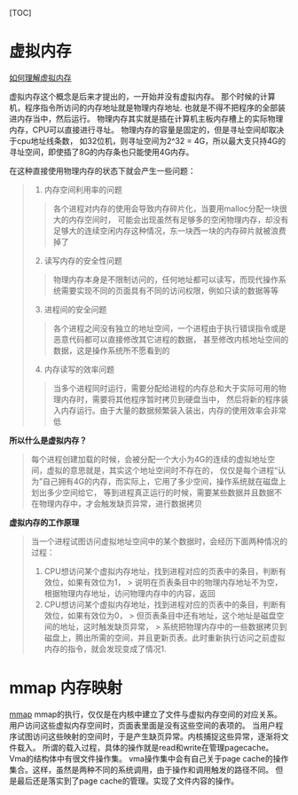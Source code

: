 [TOC]

# 虚拟内存
[如何理解虚拟内存](https://zhuanlan.zhihu.com/p/96098896)

虚拟内存这个概念是后来才提出的，一开始并没有虚拟内存。
那个时候的计算机，程序指令所访问的内存地址就是物理内存地址. 也就是不得不把程序的全部装进内存当中，然后运行。
物理内存其实就是插在计算机主板内存槽上的实际物理内存，CPU可以直接进行寻址。
物理内存的容量是固定的，但是寻址空间却取决于cpu地址线条数，
如32位机，则寻址空间为2^32 = 4G，所以最大支只持4G的寻址空间，即使插了8G的内存条也只能使用4G内存。

在这种直接使用物理内存的状态下就会产生一些问题：

> 1. 内存空间利用率的问题
>> 各个进程对内存的使用会导致内存碎片化，当要用malloc分配一块很大的内存空间时，
>> 可能会出现虽然有足够多的空闲物理内存，却没有足够大的连续空闲内存这种情况，东一块西一块的内存碎片就被浪费掉了
>
> 2. 读写内存的安全性问题
>> 物理内存本身是不限制访问的，任何地址都可以读写，而现代操作系统需要实现不同的页面具有不同的访问权限，例如只读的数据等等
>
> 3. 进程间的安全问题
>> 各个进程之间没有独立的地址空间，一个进程由于执行错误指令或是恶意代码都可以直接修改其它进程的数据，
>> 甚至修改内核地址空间的数据，这是操作系统所不愿看到的
>
> 4. 内存读写的效率问题
>> 当多个进程同时运行，需要分配给进程的内存总和大于实际可用的物理内存时，需要将其他程序暂时拷贝到硬盘当中，
>> 然后将新的程序装入内存运行。由于大量的数据频繁装入装出，内存的使用效率会非常低

**所以什么是虚拟内存？**
> 每个进程创建加载的时候，会被分配一个大小为4G的连续的虚拟地址空间，虚拟的意思就是，其实这个地址空间时不存在的，
仅仅是每个进程“认为”自己拥有4G的内存，而实际上，它用了多少空间，操作系统就在磁盘上划出多少空间给它，
等到进程真正运行的时候，需要某些数据并且数据不在物理内存中，才会触发缺页异常，进行数据拷贝

**虚拟内存的工作原理**
> 当一个进程试图访问虚拟地址空间中的某个数据时，会经历下面两种情况的过程：
> 1. CPU想访问某个虚拟内存地址，找到进程对应的页表中的条目，判断有效位，如果有效位为1，
     > 说明在页表条目中的物理内存地址不为空，根据物理内存地址，访问物理内存中的内容，返回
> 2. CPU想访问某个虚拟内存地址，找到进程对应的页表中的条目，判断有效位，如果有效位为0，
     > 但页表条目中还有地址，这个地址是磁盘空间的地址，这时触发缺页异常，
     > 系统把物理内存中的一些数据拷贝到磁盘上，腾出所需的空间，并且更新页表。此时重新执行访问之前虚拟内存的指令，就会发现变成了情况1.

# mmap 内存映射
[mmap](https://blog.csdn.net/edwardlulinux/article/details/8604400)
mmap的执行，仅仅是在内核中建立了文件与虚拟内存空间的对应关系。用户访问这些虚拟内存空间时，页面表里面是没有这些空间的表项的。
当用户程序试图访问这些映射的空间时，于是产生缺页异常。内核捕捉这些异常，逐渐将文件载入。
所谓的载入过程，具体的操作就是read和write在管理pagecache。Vma的结构体中有很文件操作集。
vma操作集中会有自己关于page cache的操作集合。这样，虽然是两种不同的系统调用，由于操作和调用触发的路径不同。
但是最后还是落实到了page cache的管理。实现了文件内容的操作。


